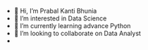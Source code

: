 - 👋 Hi, I’m Prabal Kanti Bhunia
- 👀 I’m interested in Data Science
- 🌱 I’m currently learning advance Python
- 💞️ I’m looking to collaborate on Data Analyst
- 

<!---
PKB2123/PKB2123 is a ✨ special ✨ repository because its `README.md` (this file) appears on your GitHub profile.
You can click the Preview link to take a look at your changes.
--->

